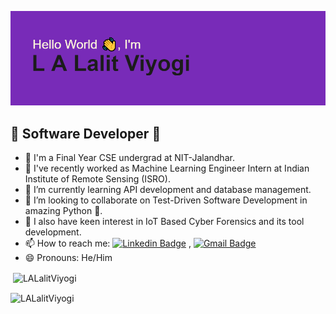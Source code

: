 ![alt text](https://github.com/LALalitViyogi/LALalitViyogi/blob/main/header.png?raw=true)

## 🚀 Software Developer 🚀 

<!--
**LALalitViyogi/LALalitViyogi** is a ✨ _special_ ✨ repository because its `README.md` (this file) appears on your GitHub profile.

Here are some ideas to get you started:

- 🔭 I’m currently working on ...
- 🌱 I’m currently learning ...
- 👯 I’m looking to collaborate on ...
- 🤔 I’m looking for help with ...
- 💬 Ask me about ...
- 📫 How to reach me: ...
- 😄 Pronouns: ...
- ⚡ Fun fact: ...
-->

- 💼 I'm a Final Year CSE undergrad at NIT-Jalandhar.
- 🔭 I've recently worked as Machine Learning Engineer Intern at Indian Institute of Remote Sensing (ISRO).
- 🌱 I’m currently learning API development and database management.
- 👯 I’m looking to collaborate on Test-Driven Software Development in amazing Python 🐍.
- 💬 I also have keen interest in IoT Based Cyber Forensics and its tool development.
- 📫 How to reach me: [![Linkedin Badge](https://img.shields.io/badge/-LinkedIn-blue?style=flat-square&logo=Linkedin&logoColor=white&link=)](https://www.linkedin.com/in/l-a-lalit-viyogi/) 
, [![Gmail Badge](https://img.shields.io/badge/-Gmail-c14438?style=flat-square&logo=Gmail&logoColor=white&link=mailto:viyogi.lalit786@gmail.com)](mailto:viyogi.lalit786@gmail.com)
- 😄 Pronouns: He/Him

<p>&nbsp;<img align="center" src="https://github-readme-stats.vercel.app/api?username=LALalitViyogi&show_icons=true&theme=light&locale=en" alt="LALalitViyogi" /></p>

<p><img align="center" src="https://github-readme-streak-stats.herokuapp.com/?user=LALalitViyogi&" alt="LALalitViyogi" /></p>

 
